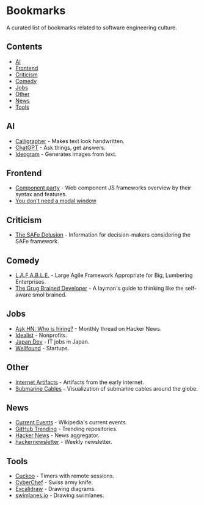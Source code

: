 # Bookmarks

A curated list of bookmarks related to software engineering culture.

## Contents

- [AI](#ai)
- [Frontend](#frontend)
- [Criticism](#criticism)
- [Comedy](#comedy)
- [Jobs](#jobs)
- [Other](#other)
- [News](#news)
- [Tools](#tools)

## AI

- [Calligrapher](https://www.calligrapher.ai/) - Makes text look handwritten.
- [ChatGPT](https://chat.openai.com/) - Ask things, get answers.
- [Ideogram](https://ideogram.ai/) - Generates images from text.

## Frontend

- [Component party](https://component-party.dev/) - Web component JS frameworks overview by their syntax and features.
- [You don't need a modal window](https://youdontneedamodalwindow.dev/)

## Criticism

- [The SAFe Delusion](https://safedelusion.com) - Information for decision-makers considering the SAFe framework.

## Comedy

- [L.A.F.A.B.L.E.](https://www.lafable.com/) - Large Agile Framework Appropriate for Big, Lumbering Enterprises.
- [The Grug Brained Developer](https://grugbrain.dev/) - A layman's guide to thinking like the self-aware smol brained.

## Jobs

- [Ask HN: Who is hiring?](https://kennytilton.github.io/whoishiring/) - Monthly thread on Hacker News.
- [Idealist](https://www.idealist.org/) - Nonprofits.
- [Japan Dev](https://japan-dev.com/) - IT jobs in Japan.
- [Wellfound](https://wellfound.com/) - Startups.

## Other

- [Internet Artifacts](https://neal.fun/internet-artifacts/) - Artifacts from the early internet.
- [Submarine Cables](https://globe.gl/example/submarine-cables/) - Visualization of submarine cables around the globe.

## News

- [Current Events](https://en.wikipedia.org/wiki/Portal:Current_events) - Wikipedia's current events.
- [GitHub Trending](https://github.com/trending?since=weekly&spoken_language_code=en) - Trending repositories.
- [Hacker News](https://news.ycombinator.com/) - News aggregator.
- [hackernewsletter](https://hackernewsletter.com/) - Weekly newsletter.

## Tools

- [Cuckoo](https://cuckoo.team/ckorkA12Ius7) - Timers with remote sessions.
- [CyberChef](https://gchq.github.io/CyberChef/) - Swiss army knife.
- [Excalidraw](https://excalidraw.com/) - Drawing diagrams.
- [swimlanes.io](https://swimlanes.io/) - Drawing swimlanes.
